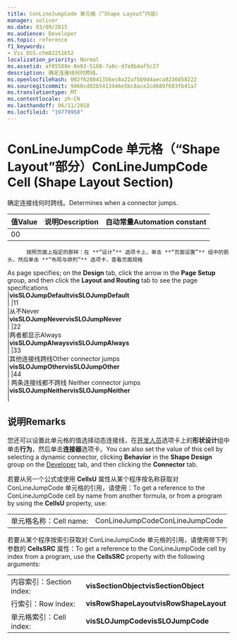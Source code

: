 ```yaml
---
title: ConLineJumpCode 单元格（“Shape Layout”内容）
manager: soliver
ms.date: 03/09/2015
ms.audience: Developer
ms.topic: reference
f1_keywords:
- Vis_DSS.chm82251652
localization_priority: Normal
ms.assetid: af85588e-8e83-5168-7a8c-d7e8b4af5c27
description: 确定连接线何时跨线。
ms.openlocfilehash: 002f628841356ec8a22afbb9d4aeca8236058222
ms.sourcegitcommit: 9d60cd82b5413446e5bc8ace2cd689f683fb41a7
ms.translationtype: MT
ms.contentlocale: zh-CN
ms.lasthandoff: 06/11/2018
ms.locfileid: "19779958"
---
```

# <a name="conlinejumpcode-cell-shape-layout-section"></a><span data-ttu-id="7e297-103">ConLineJumpCode 单元格（“Shape Layout”部分）</span><span class="sxs-lookup"><span data-stu-id="7e297-103">ConLineJumpCode Cell (Shape Layout Section)</span></span>

<span data-ttu-id="7e297-104">确定连接线何时跨线。</span><span class="sxs-lookup"><span data-stu-id="7e297-104">Determines when a connector jumps.</span></span>
  
|<span data-ttu-id="7e297-105">**值**</span><span class="sxs-lookup"><span data-stu-id="7e297-105">**Value**</span></span>|<span data-ttu-id="7e297-106">**说明**</span><span class="sxs-lookup"><span data-stu-id="7e297-106">**Description**</span></span>|<span data-ttu-id="7e297-107">**自动常量**</span><span class="sxs-lookup"><span data-stu-id="7e297-107">**Automation constant**</span></span>|
|:-----|:-----|:-----|
|<span data-ttu-id="7e297-108">0</span><span class="sxs-lookup"><span data-stu-id="7e297-108">0</span></span>  <br/> |<span data-ttu-id="7e297-109">
          按照页面上指定的那样：在 **“设计”** 选项卡上，单击 **“页面设置”** 组中的箭头，然后单击 **“布局与排列”** 选项卡，查看页面规格
</span><span class="sxs-lookup"><span data-stu-id="7e297-109">As page specifies; on the **Design** tab, click the arrow in the **Page Setup** group, and then click the **Layout and Routing** tab to see the page specifications</span></span>  <br/> |<span data-ttu-id="7e297-110">**visSLOJumpDefault**</span><span class="sxs-lookup"><span data-stu-id="7e297-110">**visSLOJumpDefault**</span></span> <br/> |
|<span data-ttu-id="7e297-111">1</span><span class="sxs-lookup"><span data-stu-id="7e297-111">1</span></span>  <br/> |<span data-ttu-id="7e297-112">从不</span><span class="sxs-lookup"><span data-stu-id="7e297-112">Never</span></span>  <br/> |<span data-ttu-id="7e297-113">**visSLOJumpNever**</span><span class="sxs-lookup"><span data-stu-id="7e297-113">**visSLOJumpNever**</span></span> <br/> |
|<span data-ttu-id="7e297-114">2</span><span class="sxs-lookup"><span data-stu-id="7e297-114">2</span></span>  <br/> |<span data-ttu-id="7e297-115">两者都显示</span><span class="sxs-lookup"><span data-stu-id="7e297-115">Always</span></span>  <br/> |<span data-ttu-id="7e297-116">**visSLOJumpAlways**</span><span class="sxs-lookup"><span data-stu-id="7e297-116">**visSLOJumpAlways**</span></span> <br/> |
|<span data-ttu-id="7e297-117">3</span><span class="sxs-lookup"><span data-stu-id="7e297-117">3</span></span>  <br/> |<span data-ttu-id="7e297-118">其他连接线跨线</span><span class="sxs-lookup"><span data-stu-id="7e297-118">Other connector jumps</span></span>  <br/> |<span data-ttu-id="7e297-119">**visSLOJumpOther**</span><span class="sxs-lookup"><span data-stu-id="7e297-119">**visSLOJumpOther**</span></span> <br/> |
|<span data-ttu-id="7e297-120">4</span><span class="sxs-lookup"><span data-stu-id="7e297-120">4</span></span>  <br/> |<span data-ttu-id="7e297-121">
          两条连接线都不跨线
</span><span class="sxs-lookup"><span data-stu-id="7e297-121">Neither connector jumps</span></span>  <br/> |<span data-ttu-id="7e297-122">**visSLOJumpNeither**</span><span class="sxs-lookup"><span data-stu-id="7e297-122">**visSLOJumpNeither**</span></span> <br/> |
   
## <a name="remarks"></a><span data-ttu-id="7e297-123">说明</span><span class="sxs-lookup"><span data-stu-id="7e297-123">Remarks</span></span>

<span data-ttu-id="7e297-124">您还可以设置此单元格的值选择动态连接线，在[开发人员](run-in-developer-mode-display-the-developer-tab.md)选项卡上的**形状设计**组中单击**行为**，然后单击**连接器**选项卡。</span><span class="sxs-lookup"><span data-stu-id="7e297-124">You can also set the value of this cell by selecting a dynamic connector, clicking **Behavior** in the **Shape Design** group on the [Developer](run-in-developer-mode-display-the-developer-tab.md) tab, and then clicking the **Connector** tab.</span></span> 
  
<span data-ttu-id="7e297-125">若要从另一个公式或使用 **CellsU** 属性从某个程序按名称获取对 ConLineJumpCode 单元格的引用，请使用：</span><span class="sxs-lookup"><span data-stu-id="7e297-125">To get a reference to the ConLineJumpCode cell by name from another formula, or from a program by using the **CellsU** property, use:</span></span> 
  
|||
|:-----|:-----|
|<span data-ttu-id="7e297-126">单元格名称：</span><span class="sxs-lookup"><span data-stu-id="7e297-126">Cell name:</span></span>  <br/> |<span data-ttu-id="7e297-127">ConLineJumpCode</span><span class="sxs-lookup"><span data-stu-id="7e297-127">ConLineJumpCode</span></span>  <br/> |
   
<span data-ttu-id="7e297-128">若要从某个程序按索引获取对 ConLineJumpCode 单元格的引用，请使用带下列参数的 **CellsSRC** 属性：</span><span class="sxs-lookup"><span data-stu-id="7e297-128">To get a reference to the ConLineJumpCode cell by index from a program, use the **CellsSRC** property with the following arguments:</span></span> 
  
|||
|:-----|:-----|
|<span data-ttu-id="7e297-129">内容索引：</span><span class="sxs-lookup"><span data-stu-id="7e297-129">Section index:</span></span>  <br/> |<span data-ttu-id="7e297-130">**visSectionObject**</span><span class="sxs-lookup"><span data-stu-id="7e297-130">**visSectionObject**</span></span> <br/> |
|<span data-ttu-id="7e297-131">行索引：</span><span class="sxs-lookup"><span data-stu-id="7e297-131">Row index:</span></span>  <br/> |<span data-ttu-id="7e297-132">**visRowShapeLayout**</span><span class="sxs-lookup"><span data-stu-id="7e297-132">**visRowShapeLayout**</span></span> <br/> |
|<span data-ttu-id="7e297-133">单元格索引：</span><span class="sxs-lookup"><span data-stu-id="7e297-133">Cell index:</span></span>  <br/> |<span data-ttu-id="7e297-134">**visSLOJumpCode**</span><span class="sxs-lookup"><span data-stu-id="7e297-134">**visSLOJumpCode**</span></span> <br/> |
   

